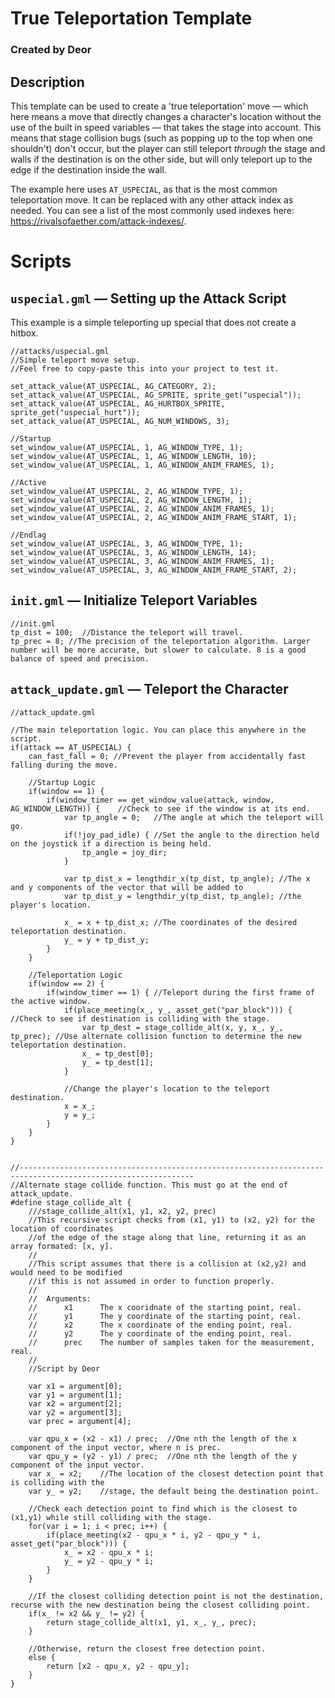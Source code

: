 # True Teleportation Template
### Created by Deor

## Description
This template can be used to create a 'true teleportation' move — which here means a move that directly changes a character's location without the use of the built in speed variables — that takes the stage into account. This means that stage collision bugs (such as popping up to the top when one shouldn't) don't occur, but the player can still teleport *through* the stage and walls if the destination is on the other side, but will only teleport up to the edge if the destination inside the wall.

The example here uses `AT_USPECIAL`, as that is the most common teleportation move. It can be replaced with any other attack index as needed. You can see a list of the most commonly used indexes here: https://rivalsofaether.com/attack-indexes/.

# Scripts
## `uspecial.gml` — Setting up the Attack Script
This example is a simple teleporting up special that does not create a hitbox.
```GML
//attacks/uspecial.gml
//Simple teleport move setup.
//Feel free to copy-paste this into your project to test it.

set_attack_value(AT_USPECIAL, AG_CATEGORY, 2);
set_attack_value(AT_USPECIAL, AG_SPRITE, sprite_get("uspecial"));
set_attack_value(AT_USPECIAL, AG_HURTBOX_SPRITE, sprite_get("uspecial_hurt"));
set_attack_value(AT_USPECIAL, AG_NUM_WINDOWS, 3);

//Startup
set_window_value(AT_USPECIAL, 1, AG_WINDOW_TYPE, 1);
set_window_value(AT_USPECIAL, 1, AG_WINDOW_LENGTH, 10);
set_window_value(AT_USPECIAL, 1, AG_WINDOW_ANIM_FRAMES, 1);

//Active
set_window_value(AT_USPECIAL, 2, AG_WINDOW_TYPE, 1);
set_window_value(AT_USPECIAL, 2, AG_WINDOW_LENGTH, 1);
set_window_value(AT_USPECIAL, 2, AG_WINDOW_ANIM_FRAMES, 1);
set_window_value(AT_USPECIAL, 2, AG_WINDOW_ANIM_FRAME_START, 1);

//Endlag
set_window_value(AT_USPECIAL, 3, AG_WINDOW_TYPE, 1);
set_window_value(AT_USPECIAL, 3, AG_WINDOW_LENGTH, 14);
set_window_value(AT_USPECIAL, 3, AG_WINDOW_ANIM_FRAMES, 1);
set_window_value(AT_USPECIAL, 3, AG_WINDOW_ANIM_FRAME_START, 2);
```

## `init.gml` — Initialize Teleport Variables
```GML
//init.gml
tp_dist = 100;  //Distance the teleport will travel.
tp_prec = 8; //The precision of the teleportation algorithm. Larger number will be more accurate, but slower to calculate. 8 is a good balance of speed and precision.
```
## `attack_update.gml` — Teleport the Character
```GML
//attack_update.gml

//The main teleportation logic. You can place this anywhere in the script.
if(attack == AT_USPECIAL) {
    can_fast_fall = 0; //Prevent the player from accidentally fast falling during the move.
    
    //Startup Logic
    if(window == 1) {
        if(window_timer == get_window_value(attack, window, AG_WINDOW_LENGTH)) {    //Check to see if the window is at its end.
            var tp_angle = 0;   //The angle at which the teleport will go.
            if(!joy_pad_idle) { //Set the angle to the direction held on the joystick if a direction is being held.
                tp_angle = joy_dir;
            }
        
            var tp_dist_x = lengthdir_x(tp_dist, tp_angle); //The x and y components of the vector that will be added to
            var tp_dist_y = lengthdir_y(tp_dist, tp_angle); //the player's location.
            
            x_ = x + tp_dist_x; //The coordinates of the desired teleportation destination.
            y_ = y + tp_dist_y;
        }
    }
    
    //Teleportation Logic
    if(window == 2) {
        if(window_timer == 1) { //Teleport during the first frame of the active window.
            if(place_meeting(x_, y_, asset_get("par_block"))) { //Check to see if destination is colliding with the stage.
                var tp_dest = stage_collide_alt(x, y, x_, y_, tp_prec); //Use alternate collision function to determine the new teleportation destination.
                x_ = tp_dest[0];
                y_ = tp_dest[1];
            }
            
            //Change the player's location to the teleport destination.
            x = x_;
            y = y_;
        }
    }
}


//-------------------------------------------------------------------------------------------------------------
//Alternate stage collide function. This must go at the end of attack_update.
#define stage_collide_alt {
    ///stage_collide_alt(x1, y1, x2, y2, prec)
    //This recursive script checks from (x1, y1) to (x2, y2) for the location of coordinates
    //of the edge of the stage along that line, returning it as an array formated: [x, y].
    //
    //This script assumes that there is a collision at (x2,y2) and would need to be modified
    //if this is not assumed in order to function properly.
    //
    //  Arguments:
    //      x1      The x cooridnate of the starting point, real.
    //      y1      The y coordinate of the starting point, real.
    //      x2      The x coordinate of the ending point, real.
    //      y2      The y coordinate of the ending point, real.
    //      prec    The number of samples taken for the measurement, real.
    //
    //Script by Deor
    
    var x1 = argument[0];
    var y1 = argument[1];
    var x2 = argument[2];
    var y2 = argument[3];
    var prec = argument[4];
    
    var qpu_x = (x2 - x1) / prec;  //One nth the length of the x component of the input vector, where n is prec.
    var qpu_y = (y2 - y1) / prec;  //One nth the length of the y component of the input vector.
    var x_ = x2;    //The location of the closest detection point that is colliding with the
    var y_ = y2;    //stage, the default being the destination point.
    
    //Check each detection point to find which is the closest to (x1,y1) while still colliding with the stage.
    for(var i = 1; i < prec; i++) {
        if(place_meeting(x2 - qpu_x * i, y2 - qpu_y * i, asset_get("par_block"))) {
            x_ = x2 - qpu_x * i;
            y_ = y2 - qpu_y * i;
        }
    }
    
    //If the closest colliding detection point is not the destination, recurse with the new destination being the closest colliding point.
    if(x_ != x2 && y_ != y2) {
        return stage_collide_alt(x1, y1, x_, y_, prec);
    }
        
    //Otherwise, return the closest free detection point.
    else {
        return [x2 - qpu_x, y2 - qpu_y];
    }
}
```
